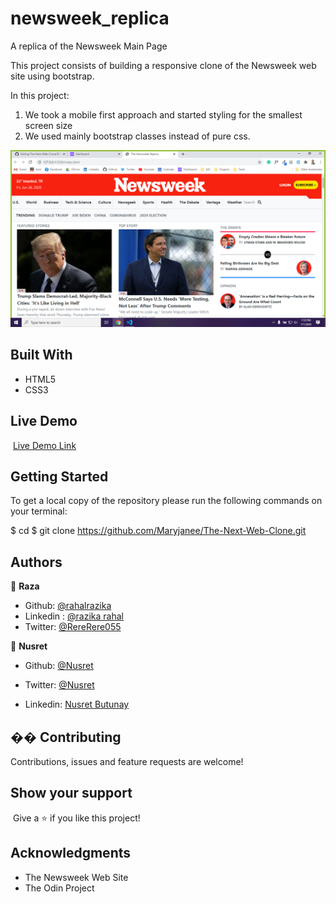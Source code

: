 # newsweek_replica
A replica of the Newsweek Main Page


This project consists of building a responsive clone of the Newsweek web site using bootstrap.

In this project:

1. We took a mobile first approach and started styling for the smallest screen size
2. We used mainly bootstrap classes instead of pure css.

![screenshot](/img/screenshot.PNG)


## Built With

- HTML5
- CSS3
  

## Live Demo

​
[Live Demo Link](https://rawcdn.githack.com/nusretbutunay/newsweek_replica/c9f7f6e309199b6d60536c891047a5989024effc/index.html)
​

## Getting Started

To get a local copy of the repository please run the following commands on your terminal:

$ cd <folder>
$ git clone https://github.com/Maryjanee/The-Next-Web-Clone.git
​

## Authors

👤 **Raza**

- Github: [@rahalrazika](https://github.com/rahalrazika)
- Linkedin : [@razika rahal](https://www.linkedin.com/in/razika-rahal-85539bbb/)
- Twitter: [@RereRere055](https://twitter.com/RereRere055)


👤 **Nusret**

- Github: [@Nusret](https://github.com/nusretbutunay)

- Twitter: [@Nusret](https://twitter.com/nusretbutunay)

- Linkedin: [Nusret Butunay](https://www.linkedin.com/in/nusretbutunay)

## �� Contributing

Contributions, issues and feature requests are welcome!

## Show your support

​
Give a ⭐️ if you like this project!
​

## Acknowledgments

- The Newsweek Web Site
- The Odin Project
